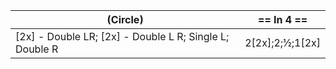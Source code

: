 |(Circle) | == In 4 == |
|----|-----|
|[2x] - Double LR; [2x] - Double L R; Single L; Double R | 2[2x];2;½;1[2x] |
